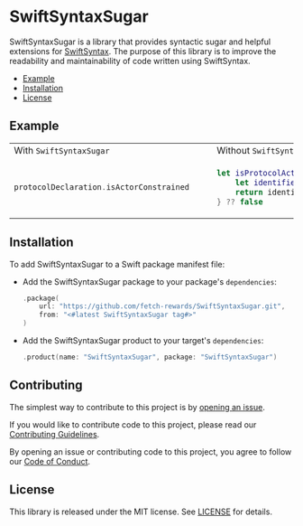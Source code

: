 # SwiftSyntaxSugar

SwiftSyntaxSugar is a library that provides syntactic sugar and helpful extensions for [SwiftSyntax](https://github.com/swiftlang/swift-syntax). The purpose of this library is to improve the readability and maintainability of code written using SwiftSyntax.

- [Example](#example)
- [Installation](#installation)
- [License](#license)

## Example

<table style="width: 100%; table-layout: fixed;">
<tr>
<td> With <code>SwiftSyntaxSugar</code> </td>
<td> Without <code>SwiftSyntaxSugar</code> </td> 
</tr>
<tr>
<td style="width: 50%;">
  
```swift
protocolDeclaration.isActorConstrained    
```

</td>
<td style="width: 50%;">
  
```swift
let isProtocolActorConstrained = protocolDeclaration.inheritanceClause?.inheritedTypes.contains { inheritedType in    
    let identifierType = inheritedType.type.as(IdentifierTypeSyntax.self)
    return identifierType.name.tokenKind == .identifier("Actor")
} ?? false
```

</td>
</tr>
</table>

## Installation

To add SwiftSyntaxSugar to a Swift package manifest file:
- Add the SwiftSyntaxSugar package to your package's `dependencies`:
  ```swift
  .package(
      url: "https://github.com/fetch-rewards/SwiftSyntaxSugar.git",
      from: "<#latest SwiftSyntaxSugar tag#>"
  )
  ```
- Add the SwiftSyntaxSugar product to your target's `dependencies`:
  ```swift
  .product(name: "SwiftSyntaxSugar", package: "SwiftSyntaxSugar")
  ```

## Contributing

The simplest way to contribute to this project is by [opening an issue](https://github.com/fetch-rewards/SwiftSyntaxSugar/issues/new/choose).

If you would like to contribute code to this project, please read our [Contributing Guidelines](https://github.com/fetch-rewards/SwiftSyntaxSugar/blob/main/CONTRIBUTING.md).

By opening an issue or contributing code to this project, you agree to follow our [Code of Conduct](https://github.com/fetch-rewards/SwiftSyntaxSugar/blob/main/CODE_OF_CONDUCT.md).

## License

This library is released under the MIT license. See [LICENSE](https://github.com/fetch-rewards/SwiftSyntaxSugar/blob/main/LICENSE) for details.
